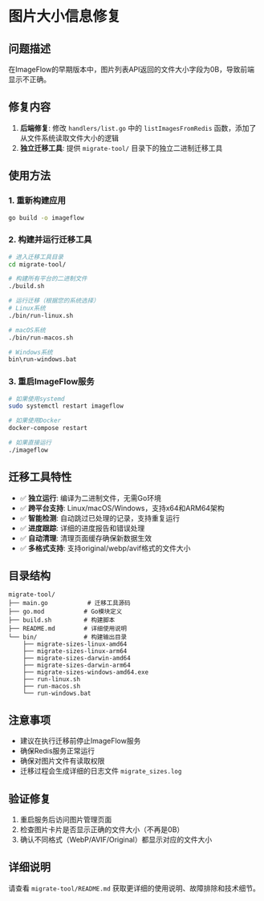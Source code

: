 # 图片大小信息修复

## 问题描述

在ImageFlow的早期版本中，图片列表API返回的文件大小字段为0B，导致前端显示不正确。

## 修复内容

1. **后端修复**: 修改 `handlers/list.go` 中的 `listImagesFromRedis` 函数，添加了从文件系统读取文件大小的逻辑
2. **独立迁移工具**: 提供 `migrate-tool/` 目录下的独立二进制迁移工具

## 使用方法

### 1. 重新构建应用

```bash
go build -o imageflow
```

### 2. 构建并运行迁移工具

```bash
# 进入迁移工具目录
cd migrate-tool/

# 构建所有平台的二进制文件
./build.sh

# 运行迁移（根据您的系统选择）
# Linux系统
./bin/run-linux.sh

# macOS系统  
./bin/run-macos.sh

# Windows系统
bin\run-windows.bat
```

### 3. 重启ImageFlow服务

```bash
# 如果使用systemd
sudo systemctl restart imageflow

# 如果使用Docker
docker-compose restart

# 如果直接运行
./imageflow
```

## 迁移工具特性

- ✅ **独立运行**: 编译为二进制文件，无需Go环境
- ✅ **跨平台支持**: Linux/macOS/Windows，支持x64和ARM64架构  
- ✅ **智能检测**: 自动跳过已处理的记录，支持重复运行
- ✅ **进度跟踪**: 详细的进度报告和错误处理
- ✅ **自动清理**: 清理页面缓存确保新数据生效
- ✅ **多格式支持**: 支持original/webp/avif格式的文件大小

## 目录结构

```
migrate-tool/
├── main.go           # 迁移工具源码
├── go.mod           # Go模块定义
├── build.sh         # 构建脚本
├── README.md        # 详细使用说明
└── bin/             # 构建输出目录
    ├── migrate-sizes-linux-amd64
    ├── migrate-sizes-linux-arm64
    ├── migrate-sizes-darwin-amd64
    ├── migrate-sizes-darwin-arm64
    ├── migrate-sizes-windows-amd64.exe
    ├── run-linux.sh
    ├── run-macos.sh
    └── run-windows.bat
```

## 注意事项

- 建议在执行迁移前停止ImageFlow服务
- 确保Redis服务正常运行
- 确保对图片文件有读取权限
- 迁移过程会生成详细的日志文件 `migrate_sizes.log`

## 验证修复

1. 重启服务后访问图片管理页面
2. 检查图片卡片是否显示正确的文件大小（不再是0B）
3. 确认不同格式（WebP/AVIF/Original）都显示对应的文件大小

## 详细说明

请查看 `migrate-tool/README.md` 获取更详细的使用说明、故障排除和技术细节。